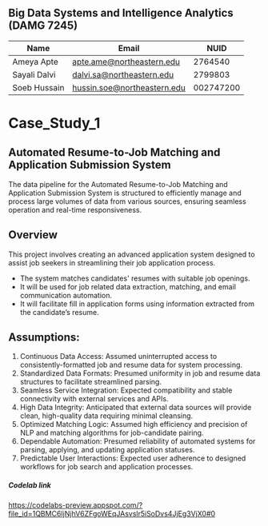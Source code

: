 ## Big Data Systems and Intelligence Analytics (DAMG 7245)
| Name | Email | NUID |
| ------ | ------ | ----- |
| Ameya Apte | apte.ame@northeastern.edu | 2764540 | 
| Sayali Dalvi | dalvi.sa@northeastern.edu | 2799803 |
| Soeb Hussain | hussin.soe@northeastern.edu | 002747200 | 




# Case_Study_1
## Automated Resume-to-Job Matching and Application Submission System


The data pipeline for the Automated Resume-to-Job Matching and Application Submission System is structured to efficiently manage and process large volumes of data from various sources, ensuring seamless operation and real-time responsiveness. 

## Overview

This project involves creating an advanced application system designed to assist job seekers in streamlining their job application process. 
* The system matches candidates' resumes with suitable job openings. 
* It will be used for job related data extraction, matching, and email communication automation.
* It will facilitate fill in application forms using information extracted from the candidate’s resume.

## Assumptions: 
1. Continuous Data Access: Assumed uninterrupted access to consistently-formatted job and resume data for system processing.
2. Standardized Data Formats: Presumed uniformity in job and resume data structures to facilitate streamlined parsing.
3. Seamless Service Integration: Expected compatibility and stable connectivity with external services and APIs.
4. High Data Integrity: Anticipated that external data sources will provide clean, high-quality data requiring minimal cleansing.
5. Optimized Matching Logic: Assumed high efficiency and precision of NLP and matching algorithms for job-candidate pairing.
6. Dependable Automation: Presumed reliability of automated systems for parsing, applying, and updating application statuses.
7. Predictable User Interactions: Expected user adherence to designed workflows for job search and application processes.


##### Codelab link 
https://codelabs-preview.appspot.com/?file_id=1QBMC6IjNjhV6ZFgoWEqJAsvslr5iSoDvs4JjEg3VjX0#0
